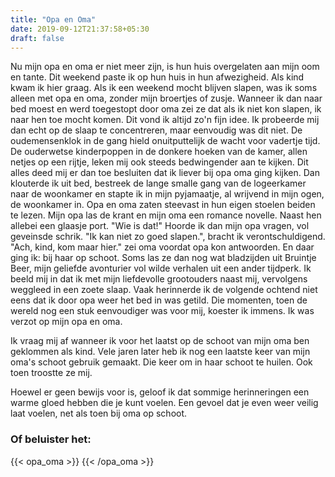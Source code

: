 ```yaml
---
title: "Opa en Oma"
date: 2019-09-12T21:37:58+05:30
draft: false
---
```


Nu mijn opa en oma er niet meer zijn, is hun huis overgelaten aan mijn oom en tante. Dit weekend paste ik op hun huis in hun afwezigheid. Als kind kwam ik hier graag. Als ik een weekend mocht blijven slapen, was ik soms alleen met opa en oma, zonder mijn broertjes of zusje. Wanneer ik dan naar bed moest en werd toegestopt door oma zei ze dat als ik niet kon slapen, ik naar hen toe mocht komen. Dit vond ik altijd zo'n fijn idee. Ik probeerde mij dan echt op de slaap te concentreren, maar eenvoudig was dit niet. De oudemensenklok in de gang hield onuitputtelijk de wacht voor vadertje tijd. De ouderwetse kinderpoppen in de donkere hoeken van de kamer, allen netjes op een rijtje, leken mij ook steeds bedwingender aan te kijken. Dit alles deed mij er dan toe besluiten dat ik liever bij opa oma ging kijken. Dan klouterde ik uit bed, bestreek de lange smalle gang van de logeerkamer naar de woonkamer en stapte ik in mijn pyjamaatje, al wrijvend in mijn ogen, de woonkamer in. Opa en oma zaten steevast in hun eigen stoelen beiden te lezen. Mijn opa las de krant en mijn oma een romance novelle. Naast hen allebei een glaasje port. "Wie is dat!" Hoorde ik dan mijn opa vragen, vol geveinsde schrik. "Ik kan niet zo goed slapen.", bracht ik verontschuldigend. "Ach, kind, kom maar hier." zei oma voordat opa kon antwoorden. En daar ging ik: bij haar op schoot. Soms las ze dan nog wat bladzijden uit Bruintje Beer, mijn geliefde avonturier vol wilde verhalen uit een ander tijdperk. Ik beeld mij in dat ik met mijn liefdevolle grootouders naast mij, vervolgens weggleed in een zoete slaap. Vaak herinnerde ik de volgende ochtend niet eens dat ik door opa weer het bed in was getild. Die momenten, toen de wereld nog een stuk eenvoudiger was voor mij, koester ik immens. Ik was verzot op mijn opa en oma.

Ik vraag mij af wanneer ik voor het laatst op de schoot van mijn oma ben geklommen als kind. Vele jaren later heb ik nog een laatste keer van mijn oma's schoot gebruik gemaakt. Die keer om in haar schoot te huilen. Ook toen troostte ze mij.

Hoewel er geen bewijs voor is, geloof ik dat sommige herinneringen een warme gloed hebben die je kunt voelen. Een gevoel dat je even weer veilig laat voelen, net als toen bij oma op schoot.

### Of beluister het:
{{< opa_oma >}}
{{< /opa_oma >}}
